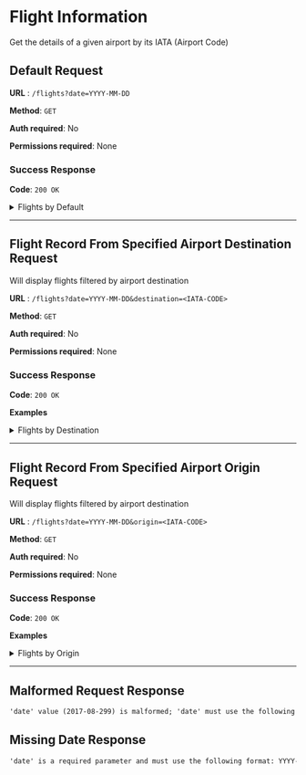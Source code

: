 # Flight Information

Get the details of a given airport by its IATA (Airport Code)

## Default Request

**URL** : `/flights?date=YYYY-MM-DD`

**Method**: `GET`

**Auth required**: No

**Permissions required**: None

### <a id="default-success-response"></a> Success Response

**Code**: `200 OK`

<details><summary> Flights by Default</summary>
<p>

```json
[
  {
    "flightNumber": "0978",
    "origin": {
      "code": "DFW",
      "city": "Dallas-Fort Worth",
      "timezone": "America/Chicago",
      "location": {
        "latitude": 32.8998,
        "longitude": 97.0403
      }
    },
    "destination": {
      "code": "PHL",
      "city": "Philadelphia",
      "timezone": "America/New_York",
      "location": {
        "latitude": 39.8729,
        "longitude": -75.2437
      }
    },
    "distance": 7393,
    "duration": {
      "locale": "18h 36m",
      "hours": 18,
      "minutes": 36
    },
    "departureTime": "2017-08-29T02:36:00.000-05:00",
    "arrivalTime": "2017-08-29T22:12:00.000-04:00",
    "aircraft": {
      "model": "321",
      "passengerCapacity": {
        "total": 181,
        "main": 165,
        "first": 16
      },
      "speed": 400
    }
  },
  "..."
]
```

</p>
</details>

---

## Flight Record From Specified Airport Destination Request

Will display flights filtered by airport destination

**URL** : `/flights?date=YYYY-MM-DD&destination=<IATA-CODE>`

**Method**: `GET`

**Auth required**: No

**Permissions required**: None

### <a id="desitnation-success-response"></a> Success Response

**Code**: `200 OK`

**Examples**

<details><summary> Flights by Destination</summary>
<p>

**Sample Endpoint** : `/flights?date=YYYY-MM-DD&destination=GSO`

```json
[
  {
    "flightNumber": "8124",
    "origin": {
      "code": "DFW",
      "city": "Dallas-Fort Worth",
      "timezone": "America/Chicago",
      "location": {
        "latitude": 32.8998,
        "longitude": 97.0403
      }
    },
    "destination": {
      "code": "GSO",
      "city": "Greensboro",
      "timezone": "America/New_York",
      "location": {
        "latitude": 36.0726,
        "longitude": -79.792
      }
    },
    "distance": 7675,
    "duration": {
      "locale": "21h 46m",
      "hours": 21,
      "minutes": 46
    },
    "departureTime": "2021-08-29T05:10:00.000-05:00",
    "arrivalTime": "2021-08-30T03:56:00.000-04:00",
    "aircraft": {
      "model": "757",
      "passengerCapacity": {
        "total": 176,
        "main": 160,
        "first": 16
      },
      "speed": 380
    }
  },
  {
    "flightNumber": "1643",
    "origin": {
      "code": "DFW",
      "city": "Dallas-Fort Worth",
      "timezone": "America/Chicago",
      "location": {
        "latitude": 32.8998,
        "longitude": 97.0403
      }
    },
    "destination": {
      "code": "GSO",
      "city": "Greensboro",
      "timezone": "America/New_York",
      "location": {
        "latitude": 36.0726,
        "longitude": -79.792
      }
    },
    "distance": 7675,
    "duration": {
      "locale": "20h 50m",
      "hours": 20,
      "minutes": 50
    },
    "departureTime": "2021-08-29T09:25:00.000-05:00",
    "arrivalTime": "2021-08-30T07:15:00.000-04:00",
    "aircraft": {
      "model": "321",
      "passengerCapacity": {
        "total": 181,
        "main": 165,
        "first": 16
      },
      "speed": 400
    }
  },
  "..."
]
```

</p>
</details>

---

## Flight Record From Specified Airport Origin Request

Will display flights filtered by airport destination

**URL** : `/flights?date=YYYY-MM-DD&origin=<IATA-CODE>`

**Method**: `GET`

**Auth required**: No

**Permissions required**: None

### <a id="origin-success-response"></a> Success Response

**Code**: `200 OK`

**Examples**

<details><summary> Flights by Origin</summary>
<p>

**Sample Endpoint** : `/flights?date=YYYY-MM-DD&origin=PHL`

```json
[
  {
    "flightNumber": "0216",
    "origin": {
      "code": "PHL",
      "city": "Philadelphia",
      "timezone": "America/New_York",
      "location": {
        "latitude": 39.8729,
        "longitude": -75.2437
      }
    },
    "destination": {
      "code": "SAN",
      "city": "San Diego",
      "timezone": "America/Los_Angeles",
      "location": {
        "latitude": 32.7338,
        "longitude": -117.1933
      }
    },
    "distance": 2368,
    "duration": {
      "locale": "6h 38m",
      "hours": 6,
      "minutes": 38
    },
    "departureTime": "2021-08-29T02:18:00.000-04:00",
    "arrivalTime": "2021-08-29T05:56:00.000-07:00",
    "aircraft": {
      "model": "757",
      "passengerCapacity": {
        "total": 176,
        "main": 160,
        "first": 16
      },
      "speed": 380
    }
  },
  {
    "flightNumber": "3815",
    "origin": {
      "code": "PHL",
      "city": "Philadelphia",
      "timezone": "America/New_York",
      "location": {
        "latitude": 39.8729,
        "longitude": -75.2437
      }
    },
    "destination": {
      "code": "SAN",
      "city": "San Diego",
      "timezone": "America/Los_Angeles",
      "location": {
        "latitude": 32.7338,
        "longitude": -117.1933
      }
    },
    "distance": 2368,
    "duration": {
      "locale": "6h 1m",
      "hours": 6,
      "minutes": 1
    },
    "departureTime": "2021-08-29T03:48:00.000-04:00",
    "arrivalTime": "2021-08-29T06:49:00.000-07:00",
    "aircraft": {
      "model": "738",
      "passengerCapacity": {
        "total": 160,
        "main": 144,
        "first": 16
      },
      "speed": 400
    }
  },
  "..."
]
```

</p>
</details>

---

## Malformed Request Response

```html
'date' value (2017-08-299) is malformed; 'date' must use the following format: YYYY-MM-DD
```

## Missing Date Response

```html
'date' is a required parameter and must use the following format: YYYY-MM-DD
```
